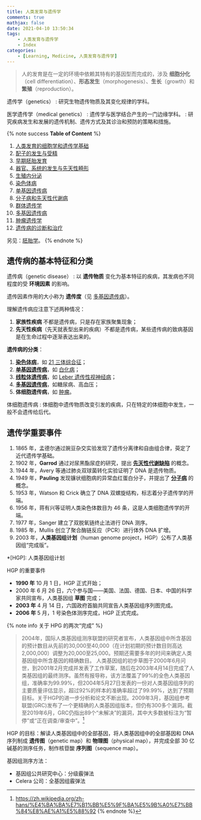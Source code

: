 ```yaml
---
title: 人类发育与遗传学
comments: true
mathjax: false
date: 2021-04-10 13:50:34
tags:
    - 人类发育与遗传学
    - Index
categories:
    - [Learning, Medicine, 人类发育与遗传学]
---
```


> 人的发育是在一定的环境中依赖其特有的基因型而完成的，涉及 **细胞分化**（cell
> differentiation）、**形态发生**（morphogenesis）、**生长**（growth）和 **繁殖**（reproduction）。

遗传学（genetics）
: 研究生物遗传物质及其变化规律的学科。

医学遗传学（medical genetics）
: 遗传学与医学结合产生的一门边缘学科。
: 研究疾病发生和发展的遗传机制、遗传方式及其诊治和预防的策略和措施。

<!-- more -->

{% note success **Table of Content** %}
1. <a href="{% post_path 人类发育的细胞学和遗传学基础 %}">人类发育的细胞学和遗传学基础</a>
2. <a href="{% post_path 配子的发生与受精 %}">配子的发生与受精</a>
3. <a href="{% post_path 人胚发生和早期发育 %}">早期胚胎发育</a>
4. <a href="{% post_path 器官、系统的发生与先天性畸形 %}">器官、系统的发生与先天性畸形</a>
5. <a href="{% post_path 生殖内分泌 %}">生殖内分泌</a>
6. <a href="{% post_path 染色体病 %}">染色体病</a>
7. <a href="{% post_path 单基因遗传病 %}">单基因遗传病</a>
8. <a href="{% post_path 分子病和先天性代谢病 %}">分子病和先天性代谢病</a>
9. <a href="{% post_path 群体遗传学 %}">群体遗传学</a>
10. <a href="{% post_path 多基因遗传病 %}">多基因遗传病</a>
11. <a href="{% post_path 肿瘤遗传学 %}">肿瘤遗传学</a>
12. <a href="{% post_path 遗传病的诊断和治疗 %}">遗传病的诊断和治疗</a>

另见：<a href="{% post_path 胚胎学 %}">胚胎学</a>。
{% endnote %}

## 遗传病的基本特征和分类

遗传病（genetic disease）
: 以 **遗传物质** 变化为基本特征的疾病，其发病也不同程度的受 **环境因素** 的影响。

遗传因素作用的大小称为 **遗传度**（见
<a href="{% post_path 多基因遗传病 %}#遗传度">多基因遗传病</a>）。

理解遗传病应注意下述两种情况：
1. **家族性疾病** 不都是遗传病，只是存在家族聚集现象；
2. **先天性疾病**（先天就表型出来的疾病）不都是遗传病，某些遗传病的致病基因是在生命过程中逐渐表达出来的。

**遗传病的分类**：
1. <a href="{% post_path 染色体病 %}">**染色体病**</a>，如 <a href="{% post_path 染色体病 %}#21-三体综合征">21 三体综合征</a>；
2. <a href="{% post_path 单基因遗传病 %}">**单基因遗传病**</a>，如 <a href="{% post_path 分子病和先天性代谢病 %}?highlight=白化病#氨基酸代谢病">白化病</a>；
3. <a href="{% post_path 单基因遗传病 %}#线粒体遗传病">**线粒体遗传病**</a>，如 <a href="{% post_path 单基因遗传病 %}#常见线粒体遗传病">Leber 遗传性视神经病</a>；
4. <a href="{% post_path 多基因遗传病 %}">**多基因遗传病**</a>，如糖尿病、高血压；
5. **体细胞遗传病**，如 <a href="{% post_path 肿瘤遗传学 %}">肿瘤</a>。

体细胞遗传病
: 体细胞中遗传物质改变引发的疾病，只在特定的体细胞中发生，一般不会遗传给后代。

## 遗传学重要事件

1. 1865 年，孟德尔通过豌豆杂交实验发现了遗传分离律和自由组合律，萸定了近代遗传学基础。
2. 1902 年，**Garrod** 通过对尿黑酯尿症的研究，提出 <a href="{% post_path 分子病和先天性代谢病 %}#">**先天性代谢缺陷**</a> 的概念。
4. 1944 年，Avery 等通过肺炎双球菌转化实验证明了 DNA 是遗传物质。
6. 1949 年，**Pauling** 发现镰状细胞病的异常血红蛋白分子，并提出了 <a href="{% post_path 分子病和先天性代谢病 %}#">**分子病**</a> 的概念。
5. 1953 年，Watson 和 Crick 确立了 DNA 双螺旋结构，标志着分子遗传学的开端。
3. 1956 年，蒋有兴等证明人类染色体数目为 46 条，这是人类细胞遗传学的开端。
7. 1977 年，Sanger 建立了双脱氧链终止法进行 DNA 测序。
8. 1985 年，Mullis 创立了聚合酶链反应（PCR）进行体外 DNA 扩增。
9. 2003 年，**人类基因组计划**（human genome project，HGP）公布了人类基因组“完成版”。

*[HGP]: 人类基因组计划

HGP 的重要事件
- **1990 年** 10 月 1 日，HGP 正式开始；
- 2000 年 6 月 26 日，六个参与国——美国、法国、德国、日本、中国的科学家共同宣布，人类基因组 **草图** 完成；
- **2003 年** 4 月 14 日，六国政府首脑共同宣告人类基因组序列图完成。
- **2006 年** 5 月，1 号染色体测序完成，HGP 正式完成。

{% note info 关于 HPG 的两次“完成” %}
> 2004年，国际人类基因组测序联盟的研究者宣布，人类基因组中所含基因的预计数目从先前的30,000至40,000（在计划初期的预计数目则高达2,000,000）调整为20,000至25,000。预期还需要多年的时间来确定人类基因组中所含基因的精确数目。
> 人类基因组的初步草图于2000年6月问世，到2001年2月完成并发表了工作草案，随后在2003年4月14日完成了人类基因组的最终测序。虽然有报导称，该方法覆盖了99%的全色人类基因组，准确率为99.99%，但2004年5月27日发表的一份对人类基因组序列的主要质量评估显示，超过92%的样本的准确率超过了99.99%，达到了预期目标。关于HGP的进一步分析和论文不断出现。2009年3月，基因组参考联盟(GRC)发布了一个更精确的人类基因组版本，但仍有300多个漏洞。截至2019年6月，GRC仍指出89个“未解决”的漏洞，其中大多数被标注为“暂停”或“正在调查/审查中”。[^1]

[^1]: https://zh.wikipedia.org/zh-hans/%E4%BA%BA%E7%B1%BB%E5%9F%BA%E5%9B%A0%E7%BB%84%E8%AE%A1%E5%88%92
{% endnote %}

HGP 的目标：解读人类基因组中的全部基因，将人类基因组中的全部基因和 DNA 序列制成
**遗传图**（genetic map）和 **物理图**（physical map），并完成全部
30 亿碱基的测序任务，制作核苷酸 **序列图**（sequence map）。

基因组测序方法：
- 基因组公共研究中心：分级霰弹法
- Celera 公司：全基因组霰弹法
